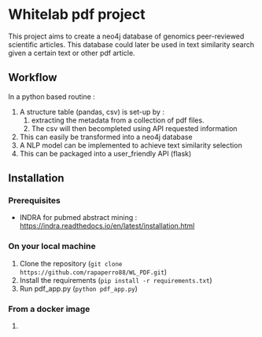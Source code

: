 # Whitelab pdf project

This project aims to create a neo4j database of genomics peer-reviewed scientific articles. This database could later be used in text similarity search given a certain text or other pdf article.

## Workflow

In a python based routine : 

1. A structure table (pandas, csv) is set-up by :
   1. extracting the metadata from a collection of pdf files.
   2. The csv will then becompleted using API requested information
2. This can easily be transformed into a neo4j database
3. A NLP model can be implemented to achieve text similarity selection
4. This can be packaged into a user_friendly API (flask)

## Installation

### Prerequisites

* INDRA for pubmed abstract mining : https://indra.readthedocs.io/en/latest/installation.html

### On your local machine

1. Clone the repository (`git clone https://github.com/rapaperro88/WL_PDF.git`)
2. Install the requirements (`pip install -r requirements.txt`)
3. Run pdf_app.py (`python pdf_app.py`)

### From a docker image

1. 

##
